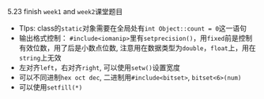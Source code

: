 5.23 finish `week1` and `week2`课堂题目

- TIps: class的`static`对象需要在全局处有`int Object::count = 0`这一语句
- 输出格式控制： `#include<iomanip>`里有`setprecision()`，用`fixed`前是控制有效位数，用了后是小数点位数, 注意用在数据类型为`double`，`float`上，用在`string`上无效
- 左对齐`left`，右对齐`right`, 可以使用`setw()`设置宽度
- 可以不同进制`hex oct dec`, 二进制用`#include<bitset>`, `bitset<6>(num)`
- 可以使用`setfill(*)`



